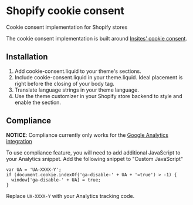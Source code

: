 # Shopify cookie consent
Cookie consent implementation for Shopify stores

The cookie consent implementation is built around <a href="https://cookieconsent.insites.com/" target="_blank">Insites' cookie consent</a>.

## Installation
1. Add cookie-consent.liquid to your theme's sections.
2. Include cookie-consent.liquid in your theme.liquid. Ideal placement is right before the closing of your body tag.
3. Translate language strings in your theme language.
4. Use the theme customizer in your Shopify store backend to style and enable the section.

## Compliance
<b>NOTICE</b>: Compliance currently only works for the <a href="https://help.shopify.com/manual/reports-and-analytics/google-analytics" target="_blank">Google Analytics integration</a> 

To use compliance feature, you will need to add additional JavaScript to your Analytics snippet. Add the following snippet to "Custom JavaScript"

```
var UA = 'UA-XXXX-Y';
if (document.cookie.indexOf('ga-disable-' + UA + '=true') > -1) {
  window['ga-disable-' + UA] = true;
}
```

Replace `UA-XXXX-Y` with your Analytics tracking code.
